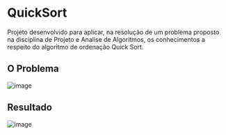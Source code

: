 # QuickSort
Projeto desenvolvido para aplicar, na resolução de um problema proposto na disciplina de Projeto e Analise de Algoritmos, os conhecimentos a respeito do algoritmo de ordenação Quick Sort.

## O Problema
![image](https://user-images.githubusercontent.com/100099053/224517808-797f3fef-9df1-43a5-a92d-aa08dddbd77f.png)
 
## Resultado
![image](https://user-images.githubusercontent.com/100099053/224517855-7502345c-a9f1-47c4-bd3f-e972fd0c79ac.png)
